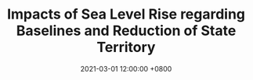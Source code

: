---
title: Impacts of Sea Level Rise regarding Baselines and Reduction of State Territory
date: 2021-03-01 12:00:00 +0800
authors: [Ipsen, Ott]
image:
  path: '/assets/img/posts/sea-level-rise.jpg'
  alt: Image by Josh Sorenson
---